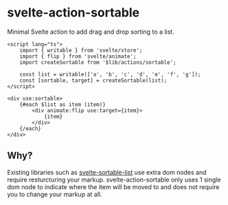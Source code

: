 # svelte-action-sortable
Minimal Svelte action to add drag and drop sorting to a list.

```svelte
<script lang="ts">
	import { writable } from 'svelte/store';
	import { flip } from 'svelte/animate';
	import createSortable from '$lib/actions/sortable';

	const list = writable(['a', 'b', 'c', 'd', 'e', 'f', 'g']);
	const [sortable, target] = createSortable(list);
</script>

<div use:sortable>
	{#each $list as item (item)}
		<div animate:flip use:target={item}>
			{item}
		</div>
	{/each}
</div>
```

## Why?
Existing libraries such as [svelte-sortable-list](https://github.com/brunomolteni/) use extra dom nodes and require resturcturing your markup. svelte-action-sortable only uses 1 single dom node to indicate where the item will be moved to and does not require you to change your markup at all.